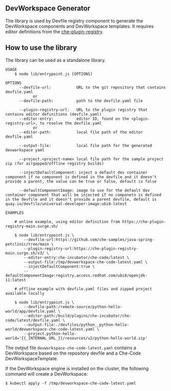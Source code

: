 ## DevWorkspace Generator
The library is used by Devfile registry component to generate the DevWorkspace components and DevWorkspace templates. It requires editor definitions from the 
[che-plugin-registry](https://github.com/eclipse-che/che-plugin-registry/).

## How to use the library
The library can be used as a standalone library.

```
USAGE
    $ node lib/entrypoint.js [OPTIONS]

OPTIONS
      --devfile-url:           URL to the git repository that contains devfile.yaml
            or
      --devfile-path:          path to the devfile.yaml file

      --plugin-registry-url:   URL to the plugin registry that contains editor definitions (devfile.yaml)
      --editor-entry:          editor ID, found on the <plugin-registry-url>, to resolve the devfile.yaml
            or
      --editor-path:           local file path of the editor devfile.yaml

      --output-file:           local file path for the generated devworkspace yaml 

      --project.<project-name> local file path for the sample project zip (for airgapped/offline registry builds)

      --injectDefaultComponent: inject a default dev container component if no component is defined in the devfile and it doesn't provide a parent, the value can be true or false, default is false

      --defaultComponentImage: image to use for the default dev container component that will be injected if no componetn is defined in the devfile and it doesn't provide a parent devfile, default is quay.io/devfile/universal-developer-image:ubi8-latest

EXAMPLES

    # online example, using editor definition from https://che-plugin-registry-main.surge.sh/

    $ node lib/entrypoint.js \
        --devfile-url:https://github.com/che-samples/java-spring-petclinic/tree/main \
        --plugin-registry-url:https://che-plugin-registry-main.surge.sh/v3/ \
        --editor-entry:che-incubator/che-code/latest \
        --output-file:/tmp/devworkspace-che-code-latest.yaml \
        --injectDefaultComponent:true \
        --defaultComponentImage:registry.access.redhat.com/ubi8/openjdk-11:latest

    # offline example with devfile.yaml files and zipped project available locally

    $ node lib/entrypoint.js \
        --devfile-path:/remote-source/python-hello-world/app/devfile.yaml \
        --editor-path:/build/plugins/che-incubator/che-code/latest/devfile.yaml \
        --output-file:./devfiles/python__python-hello-world/devworkspace-che-code-latest.yaml \
        --project.python-hello-world='{{_INTERNAL_URL_}}/resources/v2/python-hello-world.zip'

```

The output file `devworkspace-che-code-latest.yaml` contains a DevWorkspace based on the repository devfile and a Che-Code DevWorkspaceTemplate.

If the DevWorkspace engine is installed on the cluster, the following command will create a DevWorkspace:

`$ kubectl apply -f /tmp/devworkspace-che-code-latest.yaml`
